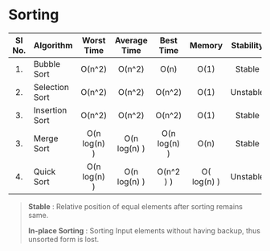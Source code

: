 # Sorting

| Sl No. | Algorithm | Worst Time | Average Time | Best Time | Memory | Stability |
| :---: | :--- | :---: | :---: | :---: | :---: | :---: |
| 1. | Bubble Sort | O(n^2) | O(n^2) | O(n) | O(1) | Stable |
| 2. | Selection Sort | O(n^2) | O(n^2) | O(n^2) | O(1) | Unstable |
| 3. | Insertion Sort | O(n^2) | O(n^2) | O(n^2) | O(1) | Stable |
| 3. | Merge Sort | O(n log(n) ) | O(n log(n) ) | O(n log(n) ) | O(n) | Stable |
| 4. | Quick Sort | O(n log(n) ) | O(n log(n) ) | O(n^2 ) ) | O( log(n) ) | Unstable |

> **Stable** : Relative position of equal elements after sorting remains same.
>
> **In-place Sorting** : Sorting Input elements without having backup, thus unsorted form is lost.
